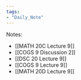 ```yaml
---
tags:
- "Daily_Note"
---
```


Notes:
- [[MATH 20C Lecture 9]]
- [[COGS 9 Discussion 2]]
- [[DSC 20 Lecture 9]]
- [[COGS 9 Lecture 9]]
- [[MATH 20D Lecture 9]]